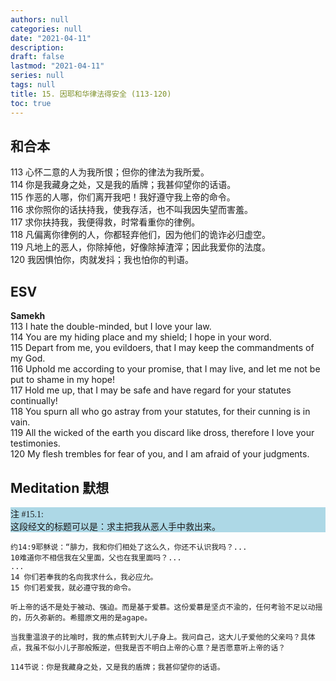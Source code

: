 ```yaml
---
authors: null
categories: null
date: "2021-04-11"
description: 
draft: false
lastmod: "2021-04-11"
series: null
tags: null
title: 15. 因耶和华律法得安全 (113-120)
toc: true
---
```



<!--more-->
## 和合本
113 心怀二意的人为我所恨；但你的律法为我所爱。  
114 你是我藏身之处，又是我的盾牌；我甚仰望你的话语。  
115 作恶的人哪，你们离开我吧！我好遵守我上帝的命令。  
116 求你照你的话扶持我，使我存活，也不叫我因失望而害羞。  
117 求你扶持我，我便得救，时常看重你的律例。  
118 凡偏离你律例的人，你都轻弃他们，因为他们的诡诈必归虚空。  
119 凡地上的恶人，你除掉他，好像除掉渣滓；因此我爱你的法度。  
120 我因惧怕你，肉就发抖；我也怕你的判语。  


## ESV
**Samekh**  
113 I hate the double-minded, but I love your law.  
114 You are my hiding place and my shield; I hope in your word.  
115 Depart from me, you evildoers, that I may keep the commandments of my God.  
116 Uphold me according to your promise, that I may live, and let me not be put to shame in my hope!  
117 Hold me up, that I may be safe and have regard for your statutes continually!  
118 You spurn all who go astray from your statutes, for their cunning is in vain.  
119 All the wicked of the earth you discard like dross, therefore I love your testimonies.  
120 My flesh trembles for fear of you, and I am afraid of your judgments.  

## Meditation 默想
<div style="background-color:#add8e6; font-family: Calibri;
  font-size: 14px;text-align:left; vertical-align: middle;">

注 #15.1:  
这段经文的标题可以是：求主把我从恶人手中救出来。

</div>

    约14:9耶稣说：“腓力，我和你们相处了这么久，你还不认识我吗？...
    10难道你不相信我在父里面，父也在我里面吗？...
    ...
    14 你们若奉我的名向我求什么，我必应允。
    15 你们若爱我，就必遵守我的命令。
    
    听上帝的话不是处于被动、强迫。而是基于爱慕。这份爱慕是坚贞不渝的，任何考验不足以动摇的，历久弥新的。希腊原文用的是agape。
    
    当我重温浪子的比喻时，我的焦点转到大儿子身上。我问自己，这大儿子爱他的父亲吗？具体点，我虽不似小儿子那般叛逆，但我是否不明白上帝的心意？是否愿意听上帝的话？
    
    114节说：你是我藏身之处，又是我的盾牌；我甚仰望你的话语。
    

<script>
    var refTagger = {
        settings: {
            bibleVersion: "KJV" /*hlybblsmpshndtn*/
        }
    }; 

    (function(d, t) {
        var n=d.querySelector('[nonce]');
        refTagger.settings.nonce = n && (n.nonce||n.getAttribute('nonce'));
        var g = d.createElement(t), s = d.getElementsByTagName(t)[0];
        g.src = 'https://api.reftagger.com/v2/RefTagger.js';
        g.nonce = refTagger.settings.nonce;
        s.parentNode.insertBefore(g, s);
    }(document, 'script'));
</script>